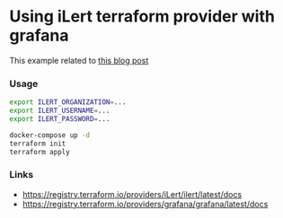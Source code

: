 # Using iLert terraform provider with grafana

This example related to [this blog post](...)

### Usage

```sh
export ILERT_ORGANIZATION=...
export ILERT_USERNAME=...
export ILERT_PASSWORD=...

docker-compose up -d
terraform init
terraform apply
```

### Links

- https://registry.terraform.io/providers/iLert/ilert/latest/docs
- https://registry.terraform.io/providers/grafana/grafana/latest/docs
